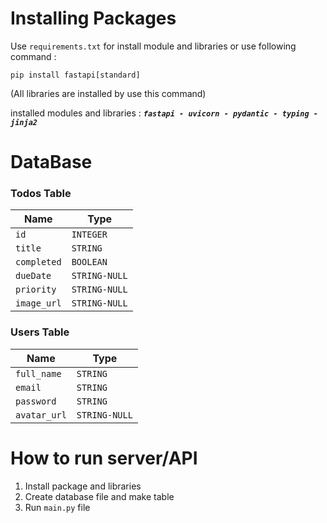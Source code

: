 # Installing Packages

Use `requirements.txt` for install module and libraries or use following command :

`pip install fastapi[standard]`

(All libraries are installed by use this command)

installed modules and libraries : ***`fastapi - uvicorn - pydantic - typing - jinja2`***

# DataBase
### Todos Table

| Name | Type |
| -------- | ------- |
| `id` | `INTEGER` |
| `title`  | `STRING` |
| `completed` | `BOOLEAN` |
| `dueDate` | `STRING-NULL` |
| `priority` | `STRING-NULL` |
| `image_url` | `STRING-NULL` |

### Users Table

| Name | Type |
| -------- | ------- |
| `full_name` | `STRING` |
| `email`  | `STRING` |
| `password` | `STRING` |
| `avatar_url` | `STRING-NULL` |

# How to run server/API
1. Install package and libraries 
2. Create database file and make table
3. Run `main.py` file